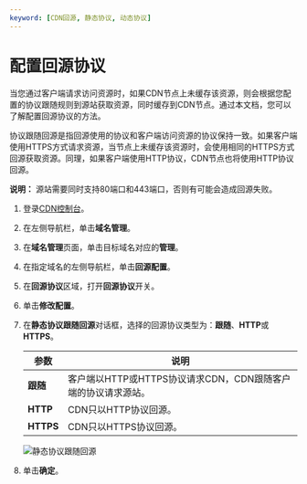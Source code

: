 ```yaml
---
keyword: [CDN回源, 静态协议, 动态协议]
---
```


# 配置回源协议

当您通过客户端请求访问资源时，如果CDN节点上未缓存该资源，则会根据您配置的协议跟随规则到源站获取资源，同时缓存到CDN节点。通过本文档，您可以了解配置回源协议的方法。

协议跟随回源是指回源使用的协议和客户端访问资源的协议保持一致。如果客户端使用HTTPS方式请求资源，当节点上未缓存该资源时，会使用相同的HTTPS方式回源获取资源。同理，如果客户端使用HTTP协议，CDN节点也将使用HTTP协议回源。

**说明：** 源站需要同时支持80端口和443端口，否则有可能会造成回源失败。

1.  登录[CDN控制台](https://cdn.console.aliyun.com)。

2.  在左侧导航栏，单击**域名管理**。

3.  在**域名管理**页面，单击目标域名对应的**管理**。

4.  在指定域名的左侧导航栏，单击**回源配置**。

5.  在**回源协议**区域，打开**回源协议**开关。

6.  单击**修改配置**。

7.  在**静态协议跟随回源**对话框，选择的回源协议类型为：**跟随**、**HTTP**或**HTTPS**。

    |参数|说明|
    |--|--|
    |**跟随**|客户端以HTTP或HTTPS协议请求CDN，CDN跟随客户端的协议请求源站。|
    |**HTTP**|CDN只以HTTP协议回源。|
    |**HTTPS**|CDN只以HTTPS协议回源。|

    ![静态协议跟随回源](https://static-aliyun-doc.oss-accelerate.aliyuncs.com/assets/img/zh-CN/1664788951/p64121.png)

8.  单击**确定**。


